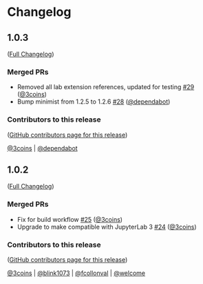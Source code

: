 # Changelog

<!-- <START NEW CHANGELOG ENTRY> -->

## 1.0.3

([Full Changelog](https://github.com/jupyterlab/jupyterlab-telemetry/compare/v1.0.2...60c55d77092722f5277ea9557f350af4ebb76e5c))

### Merged PRs

- Removed all lab extension references, updated for testing [#29](https://github.com/jupyterlab/jupyterlab-telemetry/pull/29) ([@3coins](https://github.com/3coins))
- Bump minimist from 1.2.5 to 1.2.6 [#28](https://github.com/jupyterlab/jupyterlab-telemetry/pull/28) ([@dependabot](https://github.com/dependabot))

### Contributors to this release

([GitHub contributors page for this release](https://github.com/jupyterlab/jupyterlab-telemetry/graphs/contributors?from=2022-03-24&to=2022-03-24&type=c))

[@3coins](https://github.com/search?q=repo%3Ajupyterlab%2Fjupyterlab-telemetry+involves%3A3coins+updated%3A2022-03-24..2022-03-24&type=Issues) | [@dependabot](https://github.com/search?q=repo%3Ajupyterlab%2Fjupyterlab-telemetry+involves%3Adependabot+updated%3A2022-03-24..2022-03-24&type=Issues)

<!-- <END NEW CHANGELOG ENTRY> -->

## 1.0.2

([Full Changelog](https://github.com/jupyterlab/jupyterlab-telemetry/compare/3c1b81e3591f18326a653410f2a59bb5f6d7546d...15ef01e0b9c72fdb5c1d7b02638342814f20a55d))

### Merged PRs

- Fix for build workflow [#25](https://github.com/jupyterlab/jupyterlab-telemetry/pull/25) ([@3coins](https://github.com/3coins))
- Upgrade to make compatible with JupyterLab 3 [#24](https://github.com/jupyterlab/jupyterlab-telemetry/pull/24) ([@3coins](https://github.com/3coins))

### Contributors to this release

([GitHub contributors page for this release](https://github.com/jupyterlab/jupyterlab-telemetry/graphs/contributors?from=2022-03-16&to=2022-03-23&type=c))

[@3coins](https://github.com/search?q=repo%3Ajupyterlab%2Fjupyterlab-telemetry+involves%3A3coins+updated%3A2022-03-16..2022-03-23&type=Issues) | [@blink1073](https://github.com/search?q=repo%3Ajupyterlab%2Fjupyterlab-telemetry+involves%3Ablink1073+updated%3A2022-03-16..2022-03-23&type=Issues) | [@fcollonval](https://github.com/search?q=repo%3Ajupyterlab%2Fjupyterlab-telemetry+involves%3Afcollonval+updated%3A2022-03-16..2022-03-23&type=Issues) | [@welcome](https://github.com/search?q=repo%3Ajupyterlab%2Fjupyterlab-telemetry+involves%3Awelcome+updated%3A2022-03-16..2022-03-23&type=Issues)
